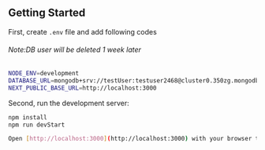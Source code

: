 ## Getting Started

First, create `.env` file and add following codes

###### Note:DB user will be deleted 1 week later

```bash
NODE_ENV=development
DATABASE_URL=mongodb+srv://testUser:testuser2468@cluster0.350zg.mongodb.net/contact-list?retryWrites=true&w=majority
NEXT_PUBLIC_BASE_URL=http://localhost:3000

```

Second, run the development server:

```bash
npm install
npm run devStart

Open [http://localhost:3000](http://localhost:3000) with your browser to see the result.

```
